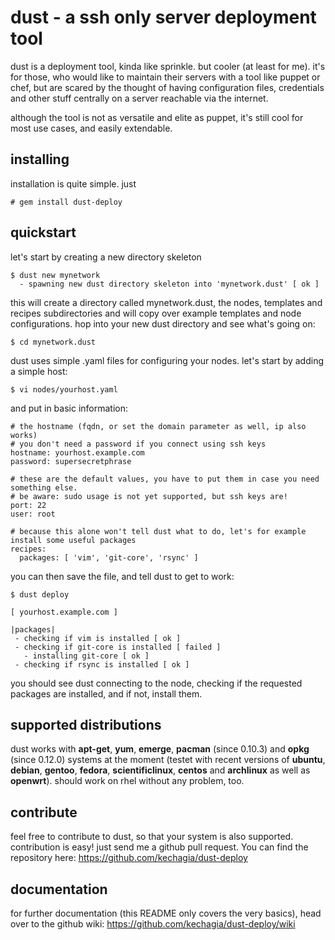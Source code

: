 # dust - a ssh only server deployment tool

dust is a deployment tool, kinda like sprinkle. but cooler (at least for me).
it's for those, who would like to maintain their servers with a tool like puppet or chef, but are scared by the thought of having configuration files, credentials and other stuff centrally on a server reachable via the internet.

although the tool is not as versatile and elite as puppet, it's still cool for most use cases, and easily extendable.


## installing

installation is quite simple. just 

    # gem install dust-deploy


## quickstart

let's start by creating a new directory skeleton

    $ dust new mynetwork
      - spawning new dust directory skeleton into 'mynetwork.dust' [ ok ]

this will create a directory called mynetwork.dust, the nodes, templates and recipes subdirectories and will copy over example templates and node configurations. hop into your new dust directory and see what's going on:

    $ cd mynetwork.dust

dust uses simple .yaml files for configuring your nodes.
let's start by adding a simple host:

    $ vi nodes/yourhost.yaml

and put in basic information:

    # the hostname (fqdn, or set the domain parameter as well, ip also works)
    # you don't need a password if you connect using ssh keys
    hostname: yourhost.example.com
    password: supersecretphrase

    # these are the default values, you have to put them in case you need something else.
    # be aware: sudo usage is not yet supported, but ssh keys are!
    port: 22
    user: root

    # because this alone won't tell dust what to do, let's for example install some useful packages
    recipes:
      packages: [ 'vim', 'git-core', 'rsync' ]


you can then save the file, and tell dust to get to work:

    $ dust deploy

    [ yourhost.example.com ]

    |packages|
     - checking if vim is installed [ ok ]
     - checking if git-core is installed [ failed ]
       - installing git-core [ ok ]
     - checking if rsync is installed [ ok ]

you should see dust connecting to the node, checking if the requested packages are installed, and if not, install them.

## supported distributions

dust works with **apt-get**, **yum**, **emerge**, **pacman** (since 0.10.3) and **opkg** (since 0.12.0) systems at the moment (testet with recent versions of **ubuntu**, **debian**, **gentoo**, **fedora**, **scientificlinux**, **centos** and **archlinux** as well as **openwrt**). should work on rhel without any problem, too.


## contribute

feel free to contribute to dust, so that your system is also supported. contribution is easy! just send me a github pull request. You can find the repository here: https://github.com/kechagia/dust-deploy


## documentation

for further documentation (this README only covers the very basics), head over to the github wiki:
https://github.com/kechagia/dust-deploy/wiki
